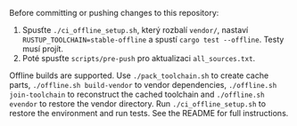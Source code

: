 Before committing or pushing changes to this repository:

1. Spusťte `./ci_offline_setup.sh`, který rozbalí `vendor/`, nastaví `RUSTUP_TOOLCHAIN=stable-offline` a spustí `cargo test --offline`. Testy musí projít.
2. Poté spusťte `scripts/pre-push` pro aktualizaci `all_sources.txt`.

Offline builds are supported. Use `./pack_toolchain.sh` to create cache parts,
`./offline.sh build-vendor` to vendor dependencies, `./offline.sh join-toolchain`
to reconstruct the cached toolchain and `./offline.sh evendor` to restore the
vendor directory. Run `./ci_offline_setup.sh` to restore the environment and run
tests.
See the README for full instructions.
